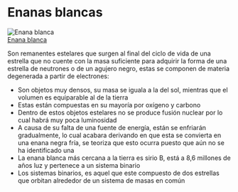 # Enanas blancas

![Enana blanca](/gohuhoproyOA/sketches/UJS3PENMVRDPZFBCNO6LQNDAYQ.jpg)    
[Enana blanca](https://www.fayerwayer.com/2021/07/estrella-enana-blanca-masiva-sol-tierra-luna/)

Son remanentes estelares que surgen al final del ciclo de vida de una estrella que no cuente con la masa suficiente para adquirir la forma de una estrella de neutrones o de un agujero negro, estas se componen de materia degenerada a partir de electrones:

- Son objetos muy densos, su masa se iguala a la del sol, mientras que el volumen es equiparable al de la tierra
- Estas están compuestas en su mayoría por oxígeno y carbono
- Dentro de estos objetos estelares no se produce fusión nuclear por lo cual habrá muy poca luminosidad
- A causa de su falta de una fuente de energía, están se enfriarán gradualmente, lo cual acabara derivando en que esta se convierta en una enana negra fría, se teoriza que esto ocurra puesto que aún no se ha identificado una
- La enana blanca más cercana a la tierra es sirio B, está a 8,6 millones de años luz y pertenece a un sistema binario
- Los sistemas binarios, es aquel que este compuesto de dos estrellas que orbitan alrededor de un sistema de masas en común
